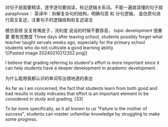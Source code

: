 对句子层面要精读，逐字逐句要阅读，标记逻辑关系词。不能一遍就读懂的句子就paraphrase：
英译中：拆解复杂句的结构，明确句意 和 分句逻辑，
盖住原句进行英文复述，注重句子的逻辑结构和复述语法

模仿音频
反复练嘴皮子，流利度
说话的时候不要吞音， topic development 很重要 要有完整度
Three days after leaving school, students  possibly forget what teacher taught servals weeks ago, especially for the primary school students who  do not cultivate a good learning ability  
![[Pasted image 20240210212352.png]]

I believe that grading referring to student's effort is more important since it can help students have a deeper development in academic development.

为什么能用我都认识的单词写出很地道的表达

As far as I am concerned, the fact that students learn from both good and bad results in study indicates that effort is an important element to be considered in study and grading. (33)

To be more specifically, as it all known to us "Failure is the mother of success",  students can master unfamiliar knowledge by struggling to make some progress. 